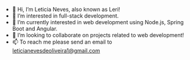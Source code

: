 - 👋 Hi, I’m Leticia Neves, also known as Leri!
- 👀 I’m interested in full-stack development.
- 🌱 I’m currently interested in web development using Node.js, Spring Boot and Angular.
- 💞️ I’m looking to collaborate on projects related to web development!
- 📫 To reach me please send an email to leticianevesdeoliveira1@gmail.com

<!---
Leticia-NdO/Leticia-NdO is a ✨ special ✨ repository because its `README.md` (this file) appears on your GitHub profile.
You can click the Preview link to take a look at your changes.
--->
